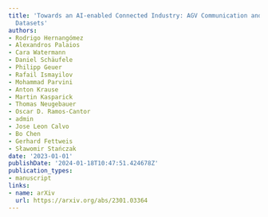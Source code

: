 ```yaml
---
title: 'Towards an AI-enabled Connected Industry: AGV Communication and Sensor Measurement
  Datasets'
authors:
- Rodrigo Hernangómez
- Alexandros Palaios
- Cara Watermann
- Daniel Schäufele
- Philipp Geuer
- Rafail Ismayilov
- Mohammad Parvini
- Anton Krause
- Martin Kasparick
- Thomas Neugebauer
- Oscar D. Ramos-Cantor
- admin
- Jose Leon Calvo
- Bo Chen
- Gerhard Fettweis
- Sławomir Stańczak
date: '2023-01-01'
publishDate: '2024-01-18T10:47:51.424678Z'
publication_types:
- manuscript
links:
- name: arXiv
  url: https://arxiv.org/abs/2301.03364
---
```

